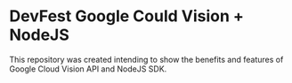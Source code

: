 # DevFest Google Could Vision + NodeJS

This repository was created intending to show the benefits and features of Google Cloud Vision API and NodeJS SDK.